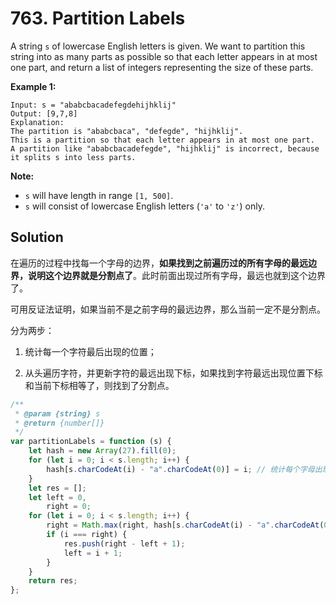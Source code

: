 # 763. Partition Labels

A string `s` of lowercase English letters is given. We want to partition this string into as many parts as possible so that each letter appears in at most one part, and return a list of integers representing the size of these parts.

**Example 1:**

```
Input: s = "ababcbacadefegdehijhklij"
Output: [9,7,8]
Explanation:
The partition is "ababcbaca", "defegde", "hijhklij".
This is a partition so that each letter appears in at most one part.
A partition like "ababcbacadefegde", "hijhklij" is incorrect, because it splits s into less parts.
```

**Note:**

-   `s` will have length in range `[1, 500]`.
-   `s` will consist of lowercase English letters (`'a'` to `'z'`) only.

## Solution

在遍历的过程中找每一个字母的边界，**如果找到之前遍历过的所有字母的最远边界，说明这个边界就是分割点了**。此时前面出现过所有字母，最远也就到这个边界了。

可用反证法证明，如果当前不是之前字母的最远边界，那么当前一定不是分割点。

分为两步：

1. 统计每一个字符最后出现的位置；

2. 从头遍历字符，并更新字符的最远出现下标，如果找到字符最远出现位置下标和当前下标相等了，则找到了分割点。

```javascript
/**
 * @param {string} s
 * @return {number[]}
 */
var partitionLabels = function (s) {
    let hash = new Array(27).fill(0);
    for (let i = 0; i < s.length; i++) {
        hash[s.charCodeAt(i) - "a".charCodeAt(0)] = i; // 统计每个字母出现的最后位置
    }
    let res = [];
    let left = 0,
        right = 0;
    for (let i = 0; i < s.length; i++) {
        right = Math.max(right, hash[s.charCodeAt(i) - "a".charCodeAt(0)]);
        if (i === right) {
            res.push(right - left + 1);
            left = i + 1;
        }
    }
    return res;
};
```
